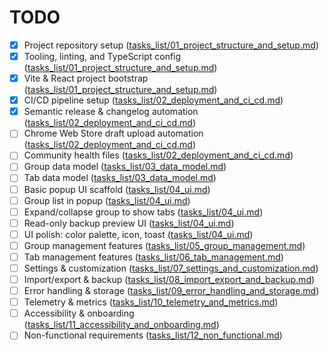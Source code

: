 # TODO

- [x] Project repository setup ([tasks_list/01_project_structure_and_setup.md](tasks_list/01_project_structure_and_setup.md))
- [x] Tooling, linting, and TypeScript config ([tasks_list/01_project_structure_and_setup.md](tasks_list/01_project_structure_and_setup.md))
- [x] Vite & React project bootstrap ([tasks_list/01_project_structure_and_setup.md](tasks_list/01_project_structure_and_setup.md))
- [x] CI/CD pipeline setup ([tasks_list/02_deployment_and_ci_cd.md](tasks_list/02_deployment_and_ci_cd.md))
- [x] Semantic release & changelog automation ([tasks_list/02_deployment_and_ci_cd.md](tasks_list/02_deployment_and_ci_cd.md))
- [ ] Chrome Web Store draft upload automation ([tasks_list/02_deployment_and_ci_cd.md](tasks_list/02_deployment_and_ci_cd.md))
- [ ] Community health files ([tasks_list/02_deployment_and_ci_cd.md](tasks_list/02_deployment_and_ci_cd.md))
- [ ] Group data model ([tasks_list/03_data_model.md](tasks_list/03_data_model.md))
- [ ] Tab data model ([tasks_list/03_data_model.md](tasks_list/03_data_model.md))
- [ ] Basic popup UI scaffold ([tasks_list/04_ui.md](tasks_list/04_ui.md))
- [ ] Group list in popup ([tasks_list/04_ui.md](tasks_list/04_ui.md))
- [ ] Expand/collapse group to show tabs ([tasks_list/04_ui.md](tasks_list/04_ui.md))
- [ ] Read-only backup preview UI ([tasks_list/04_ui.md](tasks_list/04_ui.md))
- [ ] UI polish: color palette, icon, toast ([tasks_list/04_ui.md](tasks_list/04_ui.md))
- [ ] Group management features ([tasks_list/05_group_management.md](tasks_list/05_group_management.md))
- [ ] Tab management features ([tasks_list/06_tab_management.md](tasks_list/06_tab_management.md))
- [ ] Settings & customization ([tasks_list/07_settings_and_customization.md](tasks_list/07_settings_and_customization.md))
- [ ] Import/export & backup ([tasks_list/08_import_export_and_backup.md](tasks_list/08_import_export_and_backup.md))
- [ ] Error handling & storage ([tasks_list/09_error_handling_and_storage.md](tasks_list/09_error_handling_and_storage.md))
- [ ] Telemetry & metrics ([tasks_list/10_telemetry_and_metrics.md](tasks_list/10_telemetry_and_metrics.md))
- [ ] Accessibility & onboarding ([tasks_list/11_accessibility_and_onboarding.md](tasks_list/11_accessibility_and_onboarding.md))
- [ ] Non-functional requirements ([tasks_list/12_non_functional.md](tasks_list/12_non_functional.md))